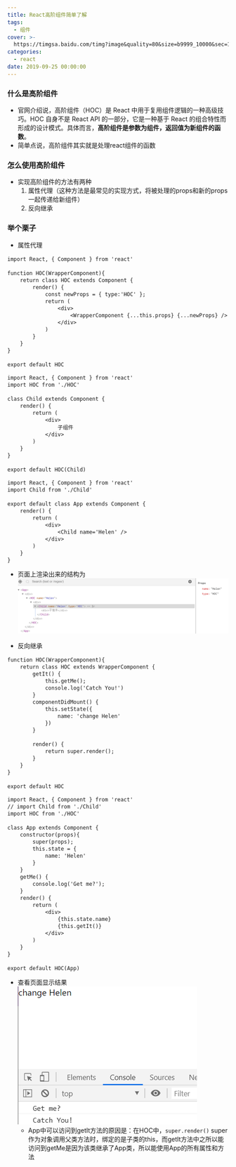 ```yaml
---
title: React高阶组件简单了解
tags:
  - 组件
cover: >-
  https://timgsa.baidu.com/timg?image&quality=80&size=b9999_10000&sec=1570615514153&di=6f99e51380c6212468e4565b6321a633&imgtype=0&src=http%3A%2F%2Fpic4.zhimg.com%2Fv2-38bdac71902e51febd1ab576a32c0616_1200x500.jpg
categories:
  - react
date: 2019-09-25 00:00:00
---
```


### 什么是高阶组件
- 官网介绍说，高阶组件（HOC）是 React 中用于复用组件逻辑的一种高级技巧。HOC 自身不是 React API 的一部分，它是一种基于 React 的组合特性而形成的设计模式。具体而言，**高阶组件是参数为组件，返回值为新组件的函数**。
- 简单点说，高阶组件其实就是处理react组件的函数

### 怎么使用高阶组件
- 实现高阶组件的方法有两种
    1. 属性代理（这种方法是最常见的实现方式，将被处理的props和新的props一起传递给新组件）
    2. 反向继承

### 举个栗子
- 属性代理

```
import React, { Component } from 'react'

function HOC(WrapperComponent){
    return class HOC extends Component {
        render() {
            const newProps = { type:'HOC' };
            return (
                <div>
                    <WrapperComponent {...this.props} {...newProps} />
                </div>
            )
        }
    }
}

export default HOC
```
```
import React, { Component } from 'react'
import HOC from './HOC'

class Child extends Component {
    render() {
        return (
            <div>
                子组件
            </div>
        )
    }
}

export default HOC(Child)
```
```
import React, { Component } from 'react'
import Child from './Child'

export default class App extends Component {
    render() {
        return (
            <div>
                <Child name='Helen' />
            </div>
        )
    }
}
```
- 页面上渲染出来的结构为
![](React高阶组件简单了解/20190925_1.jpg)

- 反向继承

```
function HOC(WrapperComponent){
    return class HOC extends WrapperComponent {
        getIt() {
            this.getMe();
            console.log('Catch You!')
        }
        componentDidMount() {
            this.setState({
                name: 'change Helen'
            })
        }

        render() {
            return super.render();
        }
    }
}

export default HOC
```

```
import React, { Component } from 'react'
// import Child from './Child'
import HOC from './HOC'

class App extends Component {
    constructor(props){
        super(props);
        this.state = {
            name: 'Helen'
        }
    }
    getMe() {
        console.log('Get me?');
    }
    render() {
        return (
            <div>
                {this.state.name}
                {this.getIt()}
            </div>
        )
    }
}

export default HOC(App)
```

- 查看页面显示结果
![](React高阶组件简单了解/20190925_2.jpg)
    - App中可以访问到getIt方法的原因是：在HOC中，`super.render()` super作为对象调用父类方法时，绑定的是子类的this，而getIt方法中之所以能访问到getMe是因为该类继承了App类，所以能使用App的所有属性和方法
